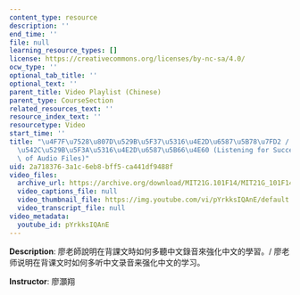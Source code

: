 ```yaml
---
content_type: resource
description: ''
end_time: ''
file: null
learning_resource_types: []
license: https://creativecommons.org/licenses/by-nc-sa/4.0/
ocw_type: ''
optional_tab_title: ''
optional_text: ''
parent_title: Video Playlist (Chinese)
parent_type: CourseSection
related_resources_text: ''
resource_index_text: ''
resourcetype: Video
start_time: ''
title: "\u4F7F\u7528\u807D\u529B\u5F37\u5316\u4E2D\u6587\u5B78\u7FD2 / \u4F7F\u7528\
  \u542C\u529B\u5F3A\u5316\u4E2D\u6587\u5B66\u4E60 (Listening for Success: The Importance\
  \ of Audio Files)"
uid: 2a718376-3a1c-6eb8-bff5-ca441df9488f
video_files:
  archive_url: https://archive.org/download/MIT21G.101F14/MIT21G_101F14_Trust_Ears_Chinese_300k.mp4
  video_captions_file: null
  video_thumbnail_file: https://img.youtube.com/vi/pYrkksIQAnE/default.jpg
  video_transcript_file: null
video_metadata:
  youtube_id: pYrkksIQAnE
---
```


**Description**: 廖老師說明在背課文時如何多聽中文錄音來強化中文的學習。/ 廖老师说明在背课文时如何多听中文录音来强化中文的学习。

**Instructor**: 廖灝翔

